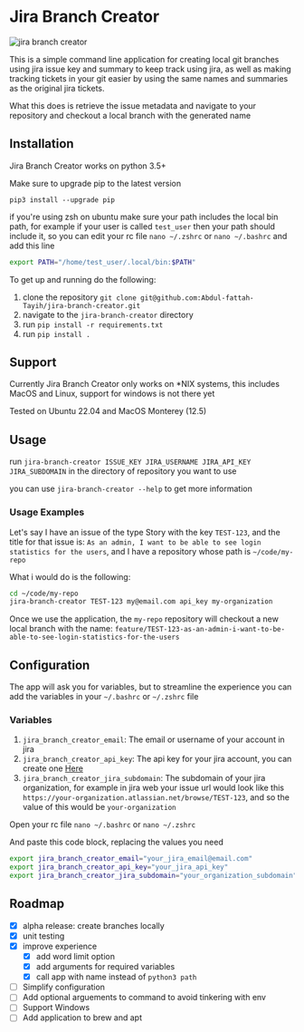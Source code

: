 # Jira Branch Creator
![jira branch creator](https://user-images.githubusercontent.com/47541643/181919365-8d18f52f-f87b-42ac-9f6c-9f8f2fba27f4.gif)

This is a simple command line application for creating local git branches using jira issue key and summary to keep track using jira, as well as making tracking tickets in your git easier by using the same names and summaries as the original jira tickets.

What this does is retrieve the issue metadata and navigate to your repository and checkout a local branch with the generated name

## Installation
Jira Branch Creator works on python 3.5+

Make sure to upgrade pip to the latest version

```shell 
pip3 install --upgrade pip
```

if you're using zsh on ubuntu make sure your path includes the local bin path, for example if your user is called `test_user` then your path should include it, so you can edit your rc file `nano ~/.zshrc` or `nano ~/.bashrc` and add this line

```bash
export PATH="/home/test_user/.local/bin:$PATH"
```

To get up and running do the following:

1. clone the repository `git clone git@github.com:Abdul-fattah-Tayih/jira-branch-creator.git`
2. navigate to the `jira-branch-creator` directory
3. run `pip install -r requirements.txt`
4. run `pip install .`

## Support
Currently Jira Branch Creator only works on *NIX systems, this includes MacOS and Linux, support for windows is not there yet

Tested on Ubuntu 22.04 and MacOS Monterey (12.5)

## Usage
run `jira-branch-creator ISSUE_KEY JIRA_USERNAME JIRA_API_KEY JIRA_SUBDOMAIN` in the directory of repository you want to use

you can use `jira-branch-creator --help` to get more information

### Usage Examples
Let's say I have an issue of the type Story with the key `TEST-123`, and the title for that issue is: `As an admin, I want to be able to see login statistics for the users`, and I have a repository whose path is `~/code/my-repo`

What i would do is the following:
```bash
cd ~/code/my-repo
jira-branch-creator TEST-123 my@email.com api_key my-organization
```
Once we use the application, the `my-repo` repository will checkout a new local branch with the name: `feature/TEST-123-as-an-admin-i-want-to-be-able-to-see-login-statistics-for-the-users`

## Configuration
The app will ask you for variables, but to streamline the experience you can add the variables in your `~/.bashrc` or `~/.zshrc` file

### Variables
1. `jira_branch_creator_email`: The email or username of your account in jira
2. `jira_branch_creator_api_key`: The api key for your jira account, you can create one [Here](https://id.atlassian.com/manage-profile/security/api-tokens)
3. `jira_branch_creator_jira_subdomain`: The subdomain of your jira organization, for example in jira web your issue url would look like this `https://your-organization.atlassian.net/browse/TEST-123`, and so the value of this would be `your-organization`

Open your rc file `nano ~/.bashrc` or `nano ~/.zshrc`

And paste this code block, replacing the values you need
```bash
export jira_branch_creator_email="your_jira_email@email.com"
export jira_branch_creator_api_key="your_jira_api_key"
export jira_branch_creator_jira_subdomain="your_organization_subdomain"
```

## Roadmap
- [x] alpha release: create branches locally
- [x] unit testing
- [x] improve experience
    - [x] add word limit option
    - [x] add arguments for required variables
    - [x] call app with name instead of `python3 path`
- [ ] Simplify configuration
- [ ] Add optional arguements to command to avoid tinkering with env
- [ ] Support Windows
- [ ] Add application to brew and apt
